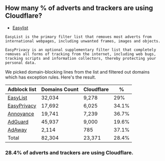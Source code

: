 ## How many % of adverts and trackers are using Cloudflare?


- [Easylist](https://web.archive.org/web/20210516110248/https://easylist.to/)
```
EasyList is the primary filter list that removes most adverts from international webpages, including unwanted frames, images and objects.

EasyPrivacy is an optional supplementary filter list that completely removes all forms of tracking from the internet, including web bugs, tracking scripts and information collectors, thereby protecting your personal data.
```


We picked domain-blocking lines from the list and filtered out domains which has exception rules.
Here's the result.


| Adblock list | Domains Count | Cloudflare | % |
| --- | --- | --- | --- |
| [EasyList](https://easylist.to/easylist/easylist.txt) | 32,034 | 9,278 | 29% |
| [EasyPrivacy](https://easylist.to/easylist/easyprivacy.txt) | 17,692 | 6,025 | 34.1% |
| [Annoyance](https://secure.fanboy.co.nz/fanboy-annoyance.txt) | 19,741 | 7,239 | 36.7% |
| [AdGuard](https://adguardteam.github.io/AdGuardSDNSFilter/Filters/filter.txt) | 45,937 | 9,000 | 19.6% |
| [AdAway](https://raw.githubusercontent.com/AdAway/adaway.github.io/master/hosts.txt) | 2,114 | 785 | 37.1% |
| Total | 82,304 | 23,371 | 28.4% |


### 28.4% of adverts and trackers are using Cloudflare.